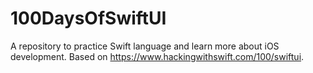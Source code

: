 # 100DaysOfSwiftUI
A repository to practice Swift language and learn more about iOS development. Based on https://www.hackingwithswift.com/100/swiftui.
